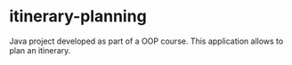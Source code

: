# itinerary-planning
Java project developed as part of a OOP course. This application allows to plan an itinerary.

